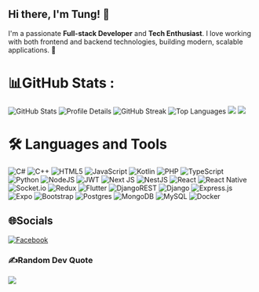 
## Hi there, I'm Tung! 👋

I'm a passionate **Full-stack Developer** and **Tech Enthusiast**. I love working with both frontend and backend technologies, building modern, scalable applications. 🚀

# 📊GitHub Stats :
![GitHub Stats](https://github-readme-stats.vercel.app/api?username=tunght2005&theme=radical&hide_border=true&include_all_commits=true&count_private=false)
![Profile Details](https://github-profile-summary-cards.vercel.app/api/cards/profile-details?username=tunght2005&theme=radical)
![GitHub Streak](https://github-readme-streak-stats.herokuapp.com/?user=tunght2005&theme=radical&hide_border=true)
![Top Languages](https://github-readme-stats.vercel.app/api/top-langs/?username=tunght2005&theme=radical&hide_border=true&include_all_commits=true&count_private=false&layout=compact)
![](https://github-profile-summary-cards.vercel.app/api/cards/repos-per-language?username=tunght2005&theme=gruvbox)
![](https://github-profile-summary-cards.vercel.app/api/cards/most-commit-language?username=tunght2005&theme=gruvbox)

# 🛠 Languages and Tools
![C#](https://img.shields.io/badge/c%23-%23239120.svg?style=flat-square&logo=c-sharp&logoColor=white) ![C++](https://img.shields.io/badge/c++-%2300599C.svg?style=flat-square&logo=c%2B%2B&logoColor=white) ![HTML5](https://img.shields.io/badge/html5-%23E34F26.svg?style=flat-square&logo=html5&logoColor=white) ![JavaScript](https://img.shields.io/badge/javascript-%23323330.svg?style=flat-square&logo=javascript&logoColor=%23F7DF1E) ![Kotlin](https://img.shields.io/badge/kotlin-%230095D5.svg?style=flat-square&logo=kotlin&logoColor=white) ![PHP](https://img.shields.io/badge/php-%23777BB4.svg?style=flat-square&logo=php&logoColor=white) ![TypeScript](https://img.shields.io/badge/typescript-%23007ACC.svg?style=flat-square&logo=typescript&logoColor=white) ![Python](https://img.shields.io/badge/python-3670A0?style=flat-square&logo=python&logoColor=ffdd54) ![NodeJS](https://img.shields.io/badge/node.js-6DA55F?style=flat-square&logo=node.js&logoColor=white) ![JWT](https://img.shields.io/badge/JWT-black?style=flat-square&logo=JSON%20web%20tokens) ![Next JS](https://img.shields.io/badge/Next-black?style=flat-square&logo=next.js&logoColor=white) ![NestJS](https://img.shields.io/badge/nestjs-%23E0234E.svg?style=flat-square&logo=nestjs&logoColor=white) ![React](https://img.shields.io/badge/react-%2320232a.svg?style=flat-square&logo=react&logoColor=%2361DAFB) ![React Native](https://img.shields.io/badge/react_native-%2320232a.svg?style=flat-square&logo=react&logoColor=%2361DAFB) ![Socket.io](https://img.shields.io/badge/Socket.io-black?style=flat-square&logo=socket.io&badgeColor=010101) ![Redux](https://img.shields.io/badge/redux-%23593d88.svg?style=flat-square&logo=redux&logoColor=white) ![Flutter](https://img.shields.io/badge/Flutter-%2302569B.svg?style=flat-square&logo=Flutter&logoColor=white) ![DjangoREST](https://img.shields.io/badge/DJANGO-REST-ff1709?style=flat-square&logo=django&logoColor=white&color=ff1709&labelColor=gray) ![Django](https://img.shields.io/badge/django-%23092E20.svg?style=flat-square&logo=django&logoColor=white) ![Express.js](https://img.shields.io/badge/express.js-%23404d59.svg?style=flat-square&logo=express&logoColor=%2361DAFB) ![Expo](https://img.shields.io/badge/expo-1C1E24?style=flat-square&logo=expo&logoColor=#D04A37) ![Bootstrap](https://img.shields.io/badge/bootstrap-%23563D7C.svg?style=flat-square&logo=bootstrap&logoColor=white) ![Postgres](https://img.shields.io/badge/postgres-%23316192.svg?style=flat-square&logo=postgresql&logoColor=white) ![MongoDB](https://img.shields.io/badge/MongoDB-%234ea94b.svg?style=flat-square&logo=mongodb&logoColor=white) ![MySQL](https://img.shields.io/badge/mysql-%2300f.svg?style=flat-square&logo=mysql&logoColor=white) ![Docker](https://img.shields.io/badge/docker-%230db7ed.svg?style=flat-square&logo=docker&logoColor=white)
## 🌐Socials
[![Facebook](https://img.shields.io/badge/Facebook-%231877F2.svg?logo=Facebook&logoColor=white)](https://facebook.com/https://www.facebook.com/tung.lee.794628) 

### ✍️Random Dev Quote
![](https://quotes-github-readme.vercel.app/api?type=horizontal&theme=radical)
